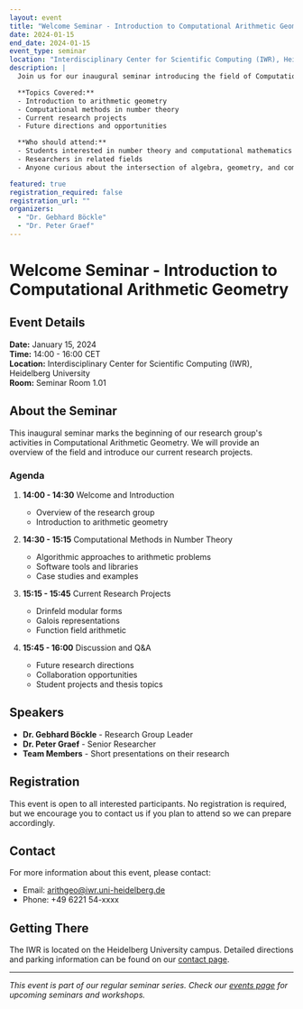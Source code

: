 ```yaml
---
layout: event
title: "Welcome Seminar - Introduction to Computational Arithmetic Geometry"
date: 2024-01-15
end_date: 2024-01-15
event_type: seminar
location: "Interdisciplinary Center for Scientific Computing (IWR), Heidelberg University"
description: |
  Join us for our inaugural seminar introducing the field of Computational Arithmetic Geometry. This seminar will provide an overview of our research group's activities and current projects.

  **Topics Covered:**
  - Introduction to arithmetic geometry
  - Computational methods in number theory
  - Current research projects
  - Future directions and opportunities

  **Who should attend:**
  - Students interested in number theory and computational mathematics
  - Researchers in related fields
  - Anyone curious about the intersection of algebra, geometry, and computation

featured: true
registration_required: false
registration_url: ""
organizers:
  - "Dr. Gebhard Böckle"
  - "Dr. Peter Graef"
---
```


# Welcome Seminar - Introduction to Computational Arithmetic Geometry

## Event Details

**Date:** January 15, 2024  
**Time:** 14:00 - 16:00 CET  
**Location:** Interdisciplinary Center for Scientific Computing (IWR), Heidelberg University  
**Room:** Seminar Room 1.01

## About the Seminar

This inaugural seminar marks the beginning of our research group's activities in Computational Arithmetic Geometry. We will provide an overview of the field and introduce our current research projects.

### Agenda

1. **14:00 - 14:30** Welcome and Introduction
   - Overview of the research group
   - Introduction to arithmetic geometry

2. **14:30 - 15:15** Computational Methods in Number Theory
   - Algorithmic approaches to arithmetic problems
   - Software tools and libraries
   - Case studies and examples

3. **15:15 - 15:45** Current Research Projects
   - Drinfeld modular forms
   - Galois representations
   - Function field arithmetic

4. **15:45 - 16:00** Discussion and Q&A
   - Future research directions
   - Collaboration opportunities
   - Student projects and thesis topics

## Speakers

- **Dr. Gebhard Böckle** - Research Group Leader
- **Dr. Peter Graef** - Senior Researcher
- **Team Members** - Short presentations on their research

## Registration

This event is open to all interested participants. No registration is required, but we encourage you to contact us if you plan to attend so we can prepare accordingly.

## Contact

For more information about this event, please contact:
- Email: arithgeo@iwr.uni-heidelberg.de
- Phone: +49 6221 54-xxxx

## Getting There

The IWR is located on the Heidelberg University campus. Detailed directions and parking information can be found on our [contact page](/contact).

---

*This event is part of our regular seminar series. Check our [events page](/events) for upcoming seminars and workshops.* 